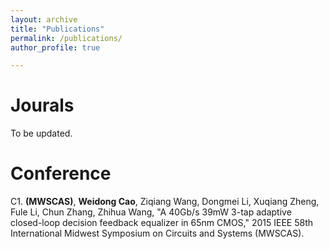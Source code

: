 ```yaml
---
layout: archive
title: "Publications"
permalink: /publications/
author_profile: true

---
```


Jourals
======

To be updated.

Conference
======

C1. **(MWSCAS)**, **Weidong Cao**, Ziqiang Wang, Dongmei Li, Xuqiang Zheng, Fule Li, Chun Zhang, Zhihua Wang, "A 40Gb/s 39mW 3-tap adaptive closed-loop decision feedback equalizer in 65nm CMOS," 2015 IEEE 58th International Midwest Symposium on Circuits and Systems (MWSCAS). 


















<!---
---
layout: archive
title: "Publications"
permalink: /publications/
author_profile: true
---

Please visit my [google scholar](https://scholar.google.com/citations?user=9WpO0ZcAAAAJ&hl=en) for a complete publication list.



{% if author.googlescholar %}
  You can also find my articles on <u><a href="{{author.googlescholar}}">my Google Scholar profile</a>.</u>
{% endif %}

{% include base_path %}

{% for post in site.publications reversed %}
  {% include archive-single.html %}
{% endfor %}
-->
